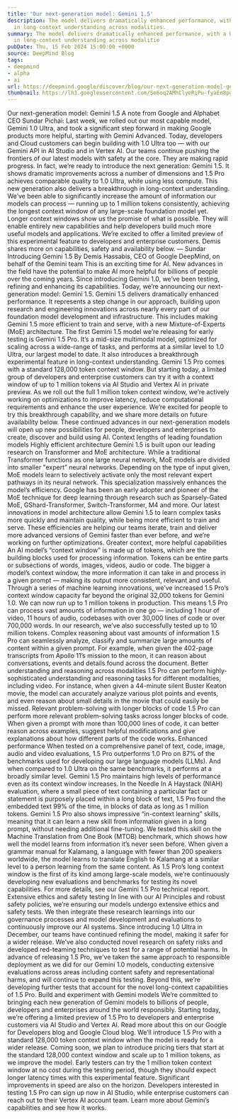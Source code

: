 ```yaml
---
title: 'Our next-generation model: Gemini 1.5'
description: The model delivers dramatically enhanced performance, with a breakthrough
  in long-context understanding across modalities.
summary: The model delivers dramatically enhanced performance, with a breakthrough
  in long-context understanding across modalitie
pubDate: Thu, 15 Feb 2024 15:00:00 +0000
source: DeepMind Blog
tags:
- deepmind
- alpha
- ai
url: https://deepmind.google/discover/blog/our-next-generation-model-gemini-15/
thumbnail: https://lh3.googleusercontent.com/Se6oq2AMhClyeRiPu-fyaEn8pg8ERbIN2Yqde-p3HrQM0nu2wVBRZ_9lVj1i2K6ADtpqk0JIHiu-UQx0hAFUVZ4lhRFYyT4of_dV40YUCoEb2z-fNQ=w528-h297-n-nu-rw
---
```


Our next-generation model: Gemini 1.5
A note from Google and Alphabet CEO Sundar Pichai:
Last week, we rolled out our most capable model, Gemini 1.0 Ultra, and took a significant step forward in making Google products more helpful, starting with Gemini Advanced. Today, developers and Cloud customers can begin building with 1.0 Ultra too — with our Gemini API in AI Studio and in Vertex AI.
Our teams continue pushing the frontiers of our latest models with safety at the core. They are making rapid progress. In fact, we’re ready to introduce the next generation: Gemini 1.5. It shows dramatic improvements across a number of dimensions and 1.5 Pro achieves comparable quality to 1.0 Ultra, while using less compute.
This new generation also delivers a breakthrough in long-context understanding. We’ve been able to significantly increase the amount of information our models can process — running up to 1 million tokens consistently, achieving the longest context window of any large-scale foundation model yet.
Longer context windows show us the promise of what is possible. They will enable entirely new capabilities and help developers build much more useful models and applications. We’re excited to offer a limited preview of this experimental feature to developers and enterprise customers. Demis shares more on capabilities, safety and availability below.
— Sundar
Introducing Gemini 1.5
By Demis Hassabis, CEO of Google DeepMind, on behalf of the Gemini team
This is an exciting time for AI. New advances in the field have the potential to make AI more helpful for billions of people over the coming years. Since introducing Gemini 1.0, we’ve been testing, refining and enhancing its capabilities.
Today, we’re announcing our next-generation model: Gemini 1.5.
Gemini 1.5 delivers dramatically enhanced performance. It represents a step change in our approach, building upon research and engineering innovations across nearly every part of our foundation model development and infrastructure. This includes making Gemini 1.5 more efficient to train and serve, with a new Mixture-of-Experts (MoE) architecture.
The first Gemini 1.5 model we’re releasing for early testing is Gemini 1.5 Pro. It’s a mid-size multimodal model, optimized for scaling across a wide-range of tasks, and performs at a similar level to 1.0 Ultra, our largest model to date. It also introduces a breakthrough experimental feature in long-context understanding.
Gemini 1.5 Pro comes with a standard 128,000 token context window. But starting today, a limited group of developers and enterprise customers can try it with a context window of up to 1 million tokens via AI Studio and Vertex AI in private preview.
As we roll out the full 1 million token context window, we’re actively working on optimizations to improve latency, reduce computational requirements and enhance the user experience. We’re excited for people to try this breakthrough capability, and we share more details on future availability below.
These continued advances in our next-generation models will open up new possibilities for people, developers and enterprises to create, discover and build using AI.
Context lengths of leading foundation models
Highly efficient architecture
Gemini 1.5 is built upon our leading research on Transformer and MoE architecture. While a traditional Transformer functions as one large neural network, MoE models are divided into smaller "expert” neural networks.
Depending on the type of input given, MoE models learn to selectively activate only the most relevant expert pathways in its neural network. This specialization massively enhances the model’s efficiency. Google has been an early adopter and pioneer of the MoE technique for deep learning through research such as Sparsely-Gated MoE, GShard-Transformer, Switch-Transformer, M4 and more.
Our latest innovations in model architecture allow Gemini 1.5 to learn complex tasks more quickly and maintain quality, while being more efficient to train and serve. These efficiencies are helping our teams iterate, train and deliver more advanced versions of Gemini faster than ever before, and we’re working on further optimizations.
Greater context, more helpful capabilities
An AI model’s “context window” is made up of tokens, which are the building blocks used for processing information. Tokens can be entire parts or subsections of words, images, videos, audio or code. The bigger a model’s context window, the more information it can take in and process in a given prompt — making its output more consistent, relevant and useful.
Through a series of machine learning innovations, we’ve increased 1.5 Pro’s context window capacity far beyond the original 32,000 tokens for Gemini 1.0. We can now run up to 1 million tokens in production.
This means 1.5 Pro can process vast amounts of information in one go — including 1 hour of video, 11 hours of audio, codebases with over 30,000 lines of code or over 700,000 words. In our research, we’ve also successfully tested up to 10 million tokens.
Complex reasoning about vast amounts of information
1.5 Pro can seamlessly analyze, classify and summarize large amounts of content within a given prompt. For example, when given the 402-page transcripts from Apollo 11’s mission to the moon, it can reason about conversations, events and details found across the document.
Better understanding and reasoning across modalities
1.5 Pro can perform highly-sophisticated understanding and reasoning tasks for different modalities, including video. For instance, when given a 44-minute silent Buster Keaton movie, the model can accurately analyze various plot points and events, and even reason about small details in the movie that could easily be missed.
Relevant problem-solving with longer blocks of code
1.5 Pro can perform more relevant problem-solving tasks across longer blocks of code. When given a prompt with more than 100,000 lines of code, it can better reason across examples, suggest helpful modifications and give explanations about how different parts of the code works.
Enhanced performance
When tested on a comprehensive panel of text, code, image, audio and video evaluations, 1.5 Pro outperforms 1.0 Pro on 87% of the benchmarks used for developing our large language models (LLMs). And when compared to 1.0 Ultra on the same benchmarks, it performs at a broadly similar level.
Gemini 1.5 Pro maintains high levels of performance even as its context window increases. In the Needle In A Haystack (NIAH) evaluation, where a small piece of text containing a particular fact or statement is purposely placed within a long block of text, 1.5 Pro found the embedded text 99% of the time, in blocks of data as long as 1 million tokens.
Gemini 1.5 Pro also shows impressive “in-context learning” skills, meaning that it can learn a new skill from information given in a long prompt, without needing additional fine-tuning. We tested this skill on the Machine Translation from One Book (MTOB) benchmark, which shows how well the model learns from information it’s never seen before. When given a grammar manual for Kalamang, a language with fewer than 200 speakers worldwide, the model learns to translate English to Kalamang at a similar level to a person learning from the same content.
As 1.5 Pro’s long context window is the first of its kind among large-scale models, we’re continuously developing new evaluations and benchmarks for testing its novel capabilities.
For more details, see our Gemini 1.5 Pro technical report.
Extensive ethics and safety testing
In line with our AI Principles and robust safety policies, we’re ensuring our models undergo extensive ethics and safety tests. We then integrate these research learnings into our governance processes and model development and evaluations to continuously improve our AI systems.
Since introducing 1.0 Ultra in December, our teams have continued refining the model, making it safer for a wider release. We’ve also conducted novel research on safety risks and developed red-teaming techniques to test for a range of potential harms.
In advance of releasing 1.5 Pro, we've taken the same approach to responsible deployment as we did for our Gemini 1.0 models, conducting extensive evaluations across areas including content safety and representational harms, and will continue to expand this testing. Beyond this, we’re developing further tests that account for the novel long-context capabilities of 1.5 Pro.
Build and experiment with Gemini models
We’re committed to bringing each new generation of Gemini models to billions of people, developers and enterprises around the world responsibly.
Starting today, we’re offering a limited preview of 1.5 Pro to developers and enterprise customers via AI Studio and Vertex AI. Read more about this on our Google for Developers blog and Google Cloud blog.
We’ll introduce 1.5 Pro with a standard 128,000 token context window when the model is ready for a wider release. Coming soon, we plan to introduce pricing tiers that start at the standard 128,000 context window and scale up to 1 million tokens, as we improve the model.
Early testers can try the 1 million token context window at no cost during the testing period, though they should expect longer latency times with this experimental feature. Significant improvements in speed are also on the horizon.
Developers interested in testing 1.5 Pro can sign up now in AI Studio, while enterprise customers can reach out to their Vertex AI account team.
Learn more about Gemini’s capabilities and see how it works.